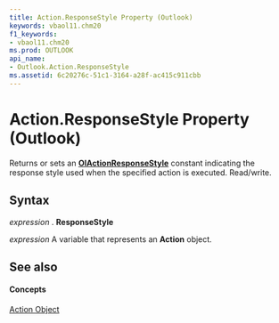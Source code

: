 ```yaml
---
title: Action.ResponseStyle Property (Outlook)
keywords: vbaol11.chm20
f1_keywords:
- vbaol11.chm20
ms.prod: OUTLOOK
api_name:
- Outlook.Action.ResponseStyle
ms.assetid: 6c20276c-51c1-3164-a28f-ac415c911cbb
---
```



# Action.ResponseStyle Property (Outlook)

Returns or sets an  **[OlActionResponseStyle](olactionresponsestyle-enumeration-outlook.md)** constant indicating the response style used when the specified action is executed. Read/write.


## Syntax

 _expression_ . **ResponseStyle**

 _expression_ A variable that represents an **Action** object.


## See also


#### Concepts


[Action Object](action-object-outlook.md)

